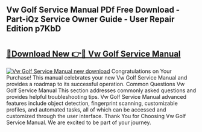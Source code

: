 ## Vw Golf Service Manual PDf Free Download - Part-iQz Service Owner Guide - User Repair Edition p7KbD

# <h2><a href="http://cf19381.oget.top/?id=Vw+Golf+Service+Manual">🔗Download New 👉🔴 Vw Golf Service Manual</a></h2>

[![Vw Golf Service Manual new download](https://i.imgur.com/5g1atiW.png)](http://cf19381.oget.top/?id=Vw+Golf+Service+Manual)
Congratulations on Your Purchase! This manual celebrates your new Vw Golf Service Manual and provides a roadmap to its successful operation. Common Questions Vw Golf Service Manual This section addresses commonly asked questions and provides helpful troubleshooting tips. Vw Golf Service Manual advanced features include object detection, fingerprint scanning, customizable profiles, and automated tasks, all of which can be accessed and customized through the user interface. Thank You for Choosing Vw Golf Service Manual. We are excited to be part of your journey.
